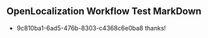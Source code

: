 ## OpenLocalization Workflow Test MarkDown
* 9c810ba1-6ad5-476b-8303-c4368c6e0ba8 thanks!

<!--HONumber=Oct16_HO4-->


